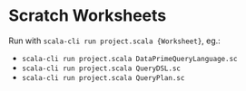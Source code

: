 # Scratch Worksheets

Run with `scala-cli run project.scala {Worksheet}`, eg.:
 - `scala-cli run project.scala DataPrimeQueryLanguage.sc`
 - `scala-cli run project.scala QueryDSL.sc`
 - `scala-cli run project.scala QueryPlan.sc`
